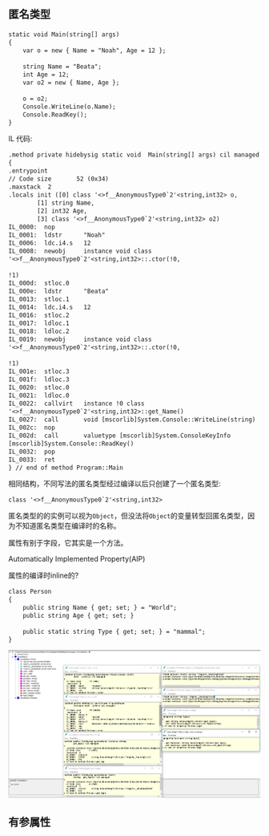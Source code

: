 ## 匿名类型

    static void Main(string[] args)
    {
        var o = new { Name = "Noah", Age = 12 };

        string Name = "Beata";
        int Age = 12;
        var o2 = new { Name, Age };

        o = o2;
        Console.WriteLine(o.Name);
        Console.ReadKey();
    }

IL 代码:

    .method private hidebysig static void  Main(string[] args) cil managed
    {
    .entrypoint
    // Code size       52 (0x34)
    .maxstack  2
    .locals init ([0] class '<>f__AnonymousType0`2'<string,int32> o,
            [1] string Name,
            [2] int32 Age,
            [3] class '<>f__AnonymousType0`2'<string,int32> o2)
    IL_0000:  nop
    IL_0001:  ldstr      "Noah"
    IL_0006:  ldc.i4.s   12
    IL_0008:  newobj     instance void class '<>f__AnonymousType0`2'<string,int32>::.ctor(!0,
                                                                                            !1)
    IL_000d:  stloc.0
    IL_000e:  ldstr      "Beata"
    IL_0013:  stloc.1
    IL_0014:  ldc.i4.s   12
    IL_0016:  stloc.2
    IL_0017:  ldloc.1
    IL_0018:  ldloc.2
    IL_0019:  newobj     instance void class '<>f__AnonymousType0`2'<string,int32>::.ctor(!0,
                                                                                            !1)
    IL_001e:  stloc.3
    IL_001f:  ldloc.3
    IL_0020:  stloc.0
    IL_0021:  ldloc.0
    IL_0022:  callvirt   instance !0 class '<>f__AnonymousType0`2'<string,int32>::get_Name()
    IL_0027:  call       void [mscorlib]System.Console::WriteLine(string)
    IL_002c:  nop
    IL_002d:  call       valuetype [mscorlib]System.ConsoleKeyInfo [mscorlib]System.Console::ReadKey()
    IL_0032:  pop
    IL_0033:  ret
    } // end of method Program::Main

相同结构，不同写法的匿名类型经过编译以后只创建了一个匿名类型:

    class '<>f__AnonymousType0`2'<string,int32>

匿名类型的的实例可以视为`Object`，但没法将`Object`的变量转型回匿名类型，因为不知道匿名类型在编译时的名称。

属性有别于字段，它其实是一个方法。

Automatically Implemented Property(AIP)

属性的编译时inline的?


	class Person
	{
		public string Name { get; set; } = "World";
		public string Age { get; set; }

		public static string Type { get; set; } = "mammal";
	}

<img src="property IL.png">

## 有参属性

